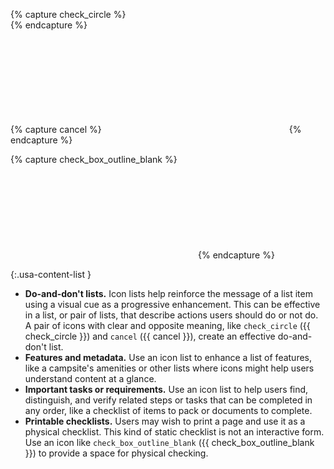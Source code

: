 {% capture check_circle %}<svg class="usa-icon bottom-neg-2px" aria-hidden="true" focusable="false" role="img"><use href="{{ site.baseurl }}/assets/img/sprite.svg#check_circle"></use></svg>{% endcapture %}

{% capture cancel %}<svg class="usa-icon bottom-neg-2px" aria-hidden="true" focusable="false" role="img"><use href="{{ site.baseurl }}/assets/img/sprite.svg#cancel"></use></svg>{% endcapture %}

{% capture check_box_outline_blank %}<svg class="usa-icon bottom-neg-2px" aria-hidden="true" focusable="false" role="img"><use href="{{ site.baseurl }}/assets/img/sprite.svg#check_box_outline_blank"></use></svg>{% endcapture %}

{:.usa-content-list }
- **Do-and-don't lists.** Icon lists help reinforce the message of a list item using a visual cue as a progressive enhancement. This can be effective in a list, or pair of lists, that describe actions users should do or not do. A pair of icons with clear and opposite meaning, like `check_circle` ({{ check_circle }}) and `cancel` ({{ cancel }}), create an effective do-and-don't list.
- **Features and metadata.** Use an icon list to enhance a list of features, like a campsite's amenities or other lists where icons might help users understand content at a glance.
- **Important tasks or requirements.** Use an icon list to help users find, distinguish, and verify related steps or tasks that can be completed in any order, like a checklist of items to pack or documents to complete.
- **Printable checklists.** Users may wish to print a page and use it as a physical checklist. This kind of static checklist is not an interactive form. Use an icon like `check_box_outline_blank` ({{ check_box_outline_blank }}) to provide a space for physical checking.

